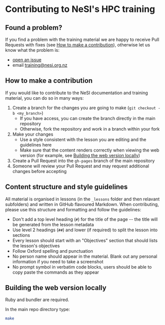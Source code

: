 # Contributing to NeSI's HPC training

## Found a problem?

If you find a problem with the training material we are happy to receive Pull Requests with fixes
(see [How to make a contribution](#how-to-make-a-contribution)), otherwise let us know what the problem is:

* [open an issue](https://github.com/nesi/rse-training/issues)
* email [training@nesi.org.nz](mailto:training@nesi.org.nz)

## How to make a contribution

If you would like to contribute to the NeSI documentation and training material, you can do so in many ways:

1. Create a branch for the changes you are going to make (```git checkout -b <my_branch>```)
   * If you have access, you can create the branch directly in the main repository
   * Otherwise, fork the repository and work in a branch within your fork
2. Make your changes
   * Use a style consistent with the lesson you are editing and the guidelines here
   * Make sure that the content renders correctly when viewing the web version (for example, 
     see [Building the web version locally](#building-the-web-version-locally))
3. Create a Pull Request into the `gh-pages` branch of the main repository
4. Someone will review your Pull Request and may request additional changes before accepting

## Content structure and style guidelines

All material is organised in lessons (in the `_lessons` folder and then relavant subfolders) and
written in GitHub flavoured Markdown. When contributing, please use this structure and formatting
and follow the guidelines:

* Don't add a top level heading (`#`) for the title of the page -- the title will be generated from the
  lesson metadata
* Use level 2 headings (`##`) and lower (if required) to split the lesson into sections
* Every lesson should start with an "Objectives" section that should lists the lesson's objectives
* Follow Oxford spelling and punctuation
* No person name should appear in the material. Blank out any personal information if you need to take a screenshot
* No prompt symbol in verbatim code blocks, users should be able to copy paste the commands as they appear

## Building the web version locally

Ruby and bundler are required.

In the main repo directory type:

```bash
make
```
